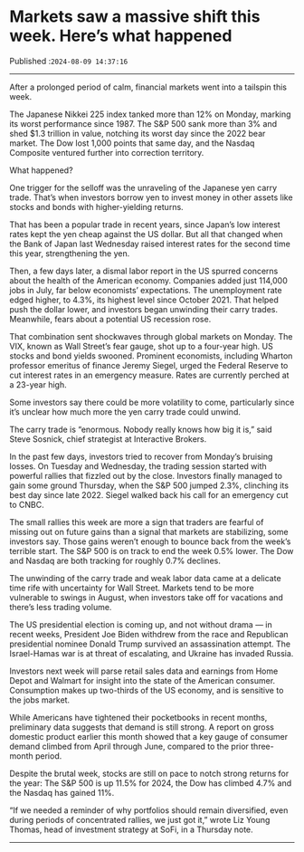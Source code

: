 # Markets saw a massive shift this week. Here’s what happened

Published :`2024-08-09 14:37:16`

---

After a prolonged period of calm, financial markets went into a tailspin this week.

The Japanese Nikkei 225 index tanked more than 12% on Monday, marking its worst performance since 1987. The S&P 500 sank more than 3% and shed $1.3 trillion in value, notching its worst day since the 2022 bear market. The Dow lost 1,000 points that same day, and the Nasdaq Composite ventured further into correction territory.

What happened?

One trigger for the selloff was the unraveling of the Japanese yen carry trade. That’s when investors borrow yen to invest money in other assets like stocks and bonds with higher-yielding returns.

That has been a popular trade in recent years, since Japan’s low interest rates kept the yen cheap against the US dollar. But all that changed when the Bank of Japan last Wednesday raised interest rates for the second time this year, strengthening the yen.

Then, a few days later, a dismal labor report in the US spurred concerns about the health of the American economy. Companies added just 114,000 jobs in July, far below economists’ expectations. The unemployment rate edged higher, to 4.3%, its highest level since October 2021. That helped push the dollar lower, and investors began unwinding their carry trades. Meanwhile, fears about a potential US recession rose.

That combination sent shockwaves through global markets on Monday. The VIX, known as Wall Street’s fear gauge, shot up to a four-year high. US stocks and bond yields swooned. Prominent economists, including Wharton professor emeritus of finance Jeremy Siegel, urged the Federal Reserve to cut interest rates in an emergency measure. Rates are currently perched at a 23-year high.

Some investors say there could be more volatility to come, particularly since it’s unclear how much more the yen carry trade could unwind.

The carry trade is “enormous. Nobody really knows how big it is,” said Steve Sosnick, chief strategist at Interactive Brokers.

In the past few days, investors tried to recover from Monday’s bruising losses. On Tuesday and Wednesday, the trading session started with powerful rallies that fizzled out by the close. Investors finally managed to gain some ground Thursday, when the S&P 500 jumped 2.3%, clinching its best day since late 2022. Siegel walked back his call for an emergency cut to CNBC.

The small rallies this week are more a sign that traders are fearful of missing out on future gains than a signal that markets are stabilizing, some investors say. Those gains weren’t enough to bounce back from the week’s terrible start. The S&P 500 is on track to end the week 0.5% lower. The Dow and Nasdaq are both tracking for roughly 0.7% declines.

The unwinding of the carry trade and weak labor data came at a delicate time rife with uncertainty for Wall Street. Markets tend to be more vulnerable to swings in August, when investors take off for vacations and there’s less trading volume.

The US presidential election is coming up, and not without drama — in recent weeks, President Joe Biden withdrew from the race and Republican presidential nominee Donald Trump survived an assassination attempt. The Israel-Hamas war is at threat of escalating, and Ukraine has invaded Russia.

Investors next week will parse retail sales data and earnings from Home Depot and Walmart for insight into the state of the American consumer. Consumption makes up two-thirds of the US economy, and is sensitive to the jobs market.

While Americans have tightened their pocketbooks in recent months, preliminary data suggests that demand is still strong. A report on gross domestic product earlier this month showed that a key gauge of consumer demand climbed from April through June, compared to the prior three-month period.

Despite the brutal week, stocks are still on pace to notch strong returns for the year: The S&P 500 is up 11.5% for 2024, the Dow has climbed 4.7% and the Nasdaq has gained 11%.

“If we needed a reminder of why portfolios should remain diversified, even during periods of concentrated rallies, we just got it,” wrote Liz Young Thomas, head of investment strategy at SoFi, in a Thursday note.

---

